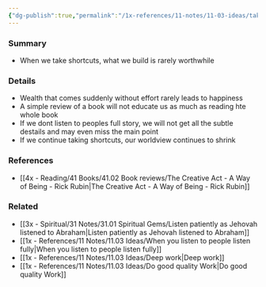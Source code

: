 ```yaml
---
{"dg-publish":true,"permalink":"/1x-references/11-notes/11-03-ideas/taking-shortcuts-shrinks-our-worldview/","title":"Taking shortcuts shrinks our worldview","noteIcon":""}
---
```



### Summary
- When we take shortcuts, what we build is rarely worthwhile

### Details
- Wealth that comes suddenly without effort rarely leads to happiness
- A simple review of a book will not educate us as much as reading hte whole book
- If we dont listen to peoples full story, we will not get all the subtle destails and may even miss the main point
- If we continue taking shortcuts, our worldview continues to shrink

### References
- [[4x - Reading/41 Books/41.02 Book reviews/The Creative Act - A Way of Being - Rick Rubin\|The Creative Act - A Way of Being - Rick Rubin]]

### Related
- [[3x - Spiritual/31 Notes/31.01 Spiritual Gems/Listen patiently as Jehovah listened to Abraham\|Listen patiently as Jehovah listened to Abraham]]
- [[1x - References/11 Notes/11.03 Ideas/When you listen to people listen fully\|When you listen to people listen fully]]
- [[1x - References/11 Notes/11.03 Ideas/Deep work\|Deep work]]
- [[1x - References/11 Notes/11.03 Ideas/Do good quality Work\|Do good quality Work]]